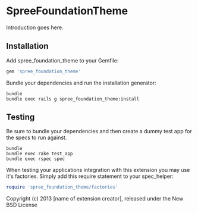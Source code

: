 SpreeFoundationTheme
====================

Introduction goes here.

Installation
------------

Add spree_foundation_theme to your Gemfile:

```ruby
gem 'spree_foundation_theme'
```

Bundle your dependencies and run the installation generator:

```shell
bundle
bundle exec rails g spree_foundation_theme:install
```

Testing
-------

Be sure to bundle your dependencies and then create a dummy test app for the specs to run against.

```shell
bundle
bundle exec rake test_app
bundle exec rspec spec
```

When testing your applications integration with this extension you may use it's factories.
Simply add this require statement to your spec_helper:

```ruby
require 'spree_foundation_theme/factories'
```

Copyright (c) 2013 [name of extension creator], released under the New BSD License
